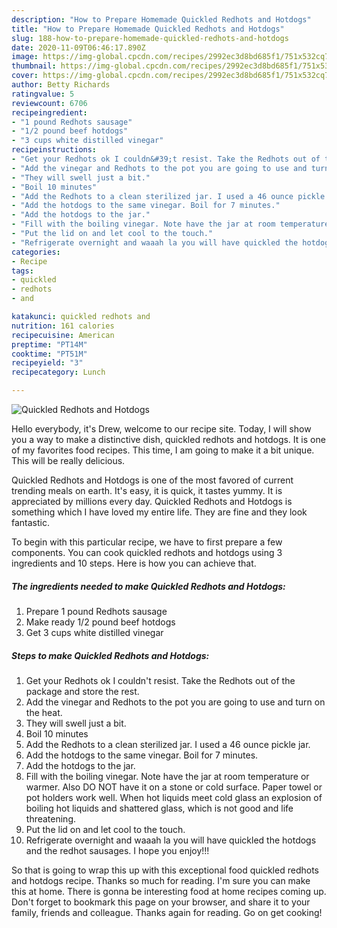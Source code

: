 ```yaml
---
description: "How to Prepare Homemade Quickled Redhots and Hotdogs"
title: "How to Prepare Homemade Quickled Redhots and Hotdogs"
slug: 188-how-to-prepare-homemade-quickled-redhots-and-hotdogs
date: 2020-11-09T06:46:17.890Z
image: https://img-global.cpcdn.com/recipes/2992ec3d8bd685f1/751x532cq70/quickled-redhots-and-hotdogs-recipe-main-photo.jpg
thumbnail: https://img-global.cpcdn.com/recipes/2992ec3d8bd685f1/751x532cq70/quickled-redhots-and-hotdogs-recipe-main-photo.jpg
cover: https://img-global.cpcdn.com/recipes/2992ec3d8bd685f1/751x532cq70/quickled-redhots-and-hotdogs-recipe-main-photo.jpg
author: Betty Richards
ratingvalue: 5
reviewcount: 6706
recipeingredient:
- "1 pound Redhots sausage"
- "1/2 pound beef hotdogs"
- "3 cups white distilled vinegar"
recipeinstructions:
- "Get your Redhots ok I couldn&#39;t resist. Take the Redhots out of the package and store the rest."
- "Add the vinegar and Redhots to the pot you are going to use and turn on the heat."
- "They will swell just a bit."
- "Boil 10 minutes"
- "Add the Redhots to a clean sterilized jar. I used a 46 ounce pickle jar."
- "Add the hotdogs to the same vinegar. Boil for 7 minutes."
- "Add the hotdogs to the jar."
- "Fill with the boiling vinegar. Note have the jar at room temperature or warmer. Also DO NOT have it on a stone or cold surface. Paper towel or pot holders work well. When hot liquids meet cold glass an explosion of boiling hot liquids and shattered glass, which is not good and life threatening."
- "Put the lid on and let cool to the touch."
- "Refrigerate overnight and waaah la you will have quickled the hotdogs and the redhot sausages. I hope you enjoy!!!"
categories:
- Recipe
tags:
- quickled
- redhots
- and

katakunci: quickled redhots and 
nutrition: 161 calories
recipecuisine: American
preptime: "PT14M"
cooktime: "PT51M"
recipeyield: "3"
recipecategory: Lunch

---
```



![Quickled Redhots and Hotdogs](https://img-global.cpcdn.com/recipes/2992ec3d8bd685f1/751x532cq70/quickled-redhots-and-hotdogs-recipe-main-photo.jpg)

Hello everybody, it's Drew, welcome to our recipe site. Today, I will show you a way to make a distinctive dish, quickled redhots and hotdogs. It is one of my favorites food recipes. This time, I am going to make it a bit unique. This will be really delicious.



Quickled Redhots and Hotdogs is one of the most favored of current trending meals on earth. It's easy, it is quick, it tastes yummy. It is appreciated by millions every day. Quickled Redhots and Hotdogs is something which I have loved my entire life. They are fine and they look fantastic.


To begin with this particular recipe, we have to first prepare a few components. You can cook quickled redhots and hotdogs using 3 ingredients and 10 steps. Here is how you can achieve that.

<!--inarticleads1-->

##### The ingredients needed to make Quickled Redhots and Hotdogs:

1. Prepare 1 pound Redhots sausage
1. Make ready 1/2 pound beef hotdogs
1. Get 3 cups white distilled vinegar




<!--inarticleads2-->

##### Steps to make Quickled Redhots and Hotdogs:

1. Get your Redhots ok I couldn&#39;t resist. Take the Redhots out of the package and store the rest.
1. Add the vinegar and Redhots to the pot you are going to use and turn on the heat.
1. They will swell just a bit.
1. Boil 10 minutes
1. Add the Redhots to a clean sterilized jar. I used a 46 ounce pickle jar.
1. Add the hotdogs to the same vinegar. Boil for 7 minutes.
1. Add the hotdogs to the jar.
1. Fill with the boiling vinegar. Note have the jar at room temperature or warmer. Also DO NOT have it on a stone or cold surface. Paper towel or pot holders work well. When hot liquids meet cold glass an explosion of boiling hot liquids and shattered glass, which is not good and life threatening.
1. Put the lid on and let cool to the touch.
1. Refrigerate overnight and waaah la you will have quickled the hotdogs and the redhot sausages. I hope you enjoy!!!




So that is going to wrap this up with this exceptional food quickled redhots and hotdogs recipe. Thanks so much for reading. I'm sure you can make this at home. There is gonna be interesting food at home recipes coming up. Don't forget to bookmark this page on your browser, and share it to your family, friends and colleague. Thanks again for reading. Go on get cooking!
